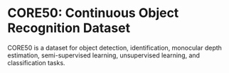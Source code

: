 # CORE50: Continuous Object Recognition Dataset

CORE50 is a dataset for object detection, identification, monocular depth estimation, semi-supervised learning, unsupervised learning, and classification tasks.